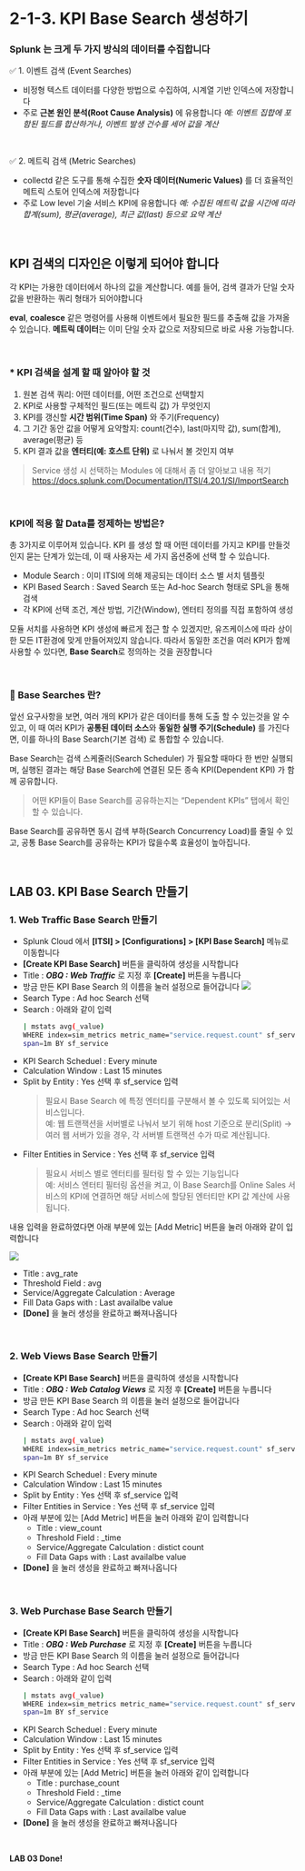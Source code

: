 # 2-1-3. KPI Base Search 생성하기

### Splunk 는 크게 두 가지 방식의 데이터를 수집합니다

✅ 1. 이벤트 검색 (Event Searches)

- 비정형 텍스트 데이터를 다양한 방법으로 수집하여, 시계열 기반 인덱스에 저장합니다
- 주로 **근본 원인 분석(Root Cause Analysis)** 에 유용합니다
  _예: 이벤트 집합에 포함된 필드를 합산하거나, 이벤트 발생 건수를 세어 값을 계산_

</br>

✅ 2. 메트릭 검색 (Metric Searches)

- collectd 같은 도구를 통해 수집한 **숫자 데이터(Numeric Values)** 를 더 효율적인 메트릭 스토어 인덱스에 저장합니다
- 주로 Low level 기술 서비스 KPI에 유용합니다
  _예: 수집된 메트릭 값을 시간에 따라 합계(sum), 평균(average), 최근 값(last) 등으로 요약 계산_

</br>

## KPI 검색의 디자인은 이렇게 되어야 합니다

각 KPI는 가용한 데이터에서 하나의 값을 계산합니다. 예를 들어, 검색 결과가 단일 숫자 값을 반환하는 쿼리 형태가 되어야합니다

**eval**, **coalesce** 같은 명령어를 사용해 이벤트에서 필요한 필드를 추출해 값을 가져올 수 있습니다. **메트릭 데이터**는 이미 단일 숫자 값으로 저장되므로 바로 사용 가능합니다.

</br>

### \* KPI 검색을 설계 할 때 알아야 할 것

1. 원본 검색 쿼리: 어떤 데이터를, 어떤 조건으로 선택할지
2. KPI로 사용할 구체적인 필드(또는 메트릭 값) 가 무엇인지
3. KPI를 갱신할 **시간 범위(Time Span)** 와 주기(Frequency)
4. 그 기간 동안 값을 어떻게 요약할지: count(건수), last(마지막 값), sum(합계), average(평균) 등
5. KPI 결과 값을 **엔터티(예: 호스트 단위)** 로 나눠서 볼 것인지 여부

> Service 생성 시 선택하는 Modules 에 대해서 좀 더 알아보고 내용 적기
> https://docs.splunk.com/Documentation/ITSI/4.20.1/SI/ImportSearch

</br>

### KPI에 적용 할 Data를 정제하는 방법은?

총 3가지로 이루어져 있습니다. KPI 를 생성 할 때 어떤 데이터를 가지고 KPI를 만들것인지 묻는 단계가 있는데, 이 때 사용자는 세 가지 옵션중에 선택 할 수 있습니다.

- Module Search : 이미 ITSI에 의해 제공되는 데이터 소스 별 서치 템플릿
- KPI Based Search : Saved Search 또는 Ad-hoc Search 형태로 SPL을 통해 검색
- 각 KPI에 선택 조건, 계산 방법, 기간(Window), 엔터티 정의를 직접 포함하여 생성

모듈 서치를 사용하면 KPI 생성에 빠르게 접근 할 수 있겠지만, 유즈케이스에 따라 상이한 모든 IT환경에 맞게 만들어져있지 않습니다. 따라서 동일한 조건을 여러 KPI가 함께 사용할 수 있다면, **Base Search**로 정의하는 것을 권장합니다

</br>

### 📌 Base Searches 란?

앞선 요구사항을 보면, 여러 개의 KPI가 같은 데이터를 통해 도출 할 수 있는것을 알 수 있고, 이 때 여러 KPI가 **공통된 데이터 소스**와 **동일한 실행 주기(Schedule)** 를 가진다면, 이를 하나의 Base Search(기본 검색) 로 통합할 수 있습니다.

Base Search는 검색 스케줄러(Search Scheduler) 가 필요할 때마다 한 번만 실행되며, 실행된 결과는 해당 Base Search에 연결된 모든 종속 KPI(Dependent KPI) 가 함께 공유합니다.

> 어떤 KPI들이 Base Search를 공유하는지는 “Dependent KPIs” 탭에서 확인할 수 있습니다.

Base Search를 공유하면 동시 검색 부하(Search Concurrency Load)를 줄일 수 있고, 공통 Base Search를 공유하는 KPI가 많을수록 효율성이 높아집니다.

</br>

## LAB 03. KPI Base Search 만들기

### 1. Web Traffic Base Search 만들기

- Splunk Cloud 에서 **[ITSI] > [Configurations] > [KPI Base Search]** 메뉴로 이동합니다
- **[Create KPI Base Search]** 버튼을 클릭하여 생성을 시작합니다
- Title : **_OBQ : Web Traffic_** 로 지정 후 **[Create]** 버튼을 누릅니다
- 방금 만든 KPI Base Search 의 이름을 눌러 설정으로 들어갑니다
  ![](../../../images/2-ninja-itsi/2-1-3-config1.jpg)
- Search Type : Ad hoc Search 선택
- Search : 아래와 같이 입력
  ```bash
  | mstats avg(_value)
  WHERE index=sim_metrics metric_name="service.request.count" sf_service="frontend"
  span=1m BY sf_service
  ```
- KPI Search Scheduel : Every minute
- Calculation Window : Last 15 minutes
- Split by Entity : Yes 선택 후 sf_service 입력
  > 필요시 Base Search 에 특정 엔터티를 구분해서 볼 수 있도록 되어있는 서비스입니다. </br>예: 웹 트랜잭션을 서버별로 나눠서 보기 위해 host 기준으로 분리(Split)
  > → 여러 웹 서버가 있을 경우, 각 서버별 트랜잭션 수가 따로 계산됩니다.
- Filter Entities in Service : Yes 선택 후 sf_service 입력
  > 필요시 서비스 별로 엔터티를 필터링 할 수 있는 기능입니다 </br> 예: 서비스 엔터티 필터링 옵션을 켜고, 이 Base Search를 Online Sales 서비스의 KPI에 연결하면
  > 해당 서비스에 할당된 엔터티만 KPI 값 계산에 사용됩니다.

내용 입력을 완료하였다면 아래 부분에 있는 [Add Metric] 버튼을 눌러 아래와 같이 입력합니다

![](../../../images/2-ninja-itsi/2-1-3-config2.jpg)

- Title : avg_rate
- Threshold Field : avg
- Service/Aggregate Calculation : Average
- Fill Data Gaps with : Last availalbe value
- **[Done]** 을 눌러 생성을 완료하고 빠져나옵니다

</br>

### 2. Web Views Base Search 만들기

- **[Create KPI Base Search]** 버튼을 클릭하여 생성을 시작합니다
- Title : **_OBQ : Web Catalog Views_** 로 지정 후 **[Create]** 버튼을 누릅니다
- 방금 만든 KPI Base Search 의 이름을 눌러 설정으로 들어갑니다
- Search Type : Ad hoc Search 선택
- Search : 아래와 같이 입력
  ```bash
  | mstats avg(_value)
  WHERE index=sim_metrics metric_name="service.request.count" sf_service="productcatalogservice"
  span=1m BY sf_service
  ```
- KPI Search Scheduel : Every minute
- Calculation Window : Last 15 minutes
- Split by Entity : Yes 선택 후 sf_service 입력
- Filter Entities in Service : Yes 선택 후 sf_service 입력
- 아래 부분에 있는 [Add Metric] 버튼을 눌러 아래와 같이 입력합니다
  - Title : view_count
  - Threshold Field : \_time
  - Service/Aggregate Calculation : distict count
  - Fill Data Gaps with : Last availalbe value
- **[Done]** 을 눌러 생성을 완료하고 빠져나옵니다

</br>

### 3. Web Purchase Base Search 만들기

- **[Create KPI Base Search]** 버튼을 클릭하여 생성을 시작합니다
- Title : **_OBQ : Web Purchase_** 로 지정 후 **[Create]** 버튼을 누릅니다
- 방금 만든 KPI Base Search 의 이름을 눌러 설정으로 들어갑니다
- Search Type : Ad hoc Search 선택
- Search : 아래와 같이 입력
  ```bash
  | mstats avg(_value)
  WHERE index=sim_metrics metric_name="service.request.count" sf_service="checkoutservice"
  span=1m BY sf_service
  ```
- KPI Search Scheduel : Every minute
- Calculation Window : Last 15 minutes
- Split by Entity : Yes 선택 후 sf_service 입력
- Filter Entities in Service : Yes 선택 후 sf_service 입력
- 아래 부분에 있는 [Add Metric] 버튼을 눌러 아래와 같이 입력합니다
  - Title : purchase_count
  - Threshold Field : \_time
  - Service/Aggregate Calculation : distict count
  - Fill Data Gaps with : Last availalbe value
- **[Done]** 을 눌러 생성을 완료하고 빠져나옵니다

</br>

**LAB 03 Done!**
